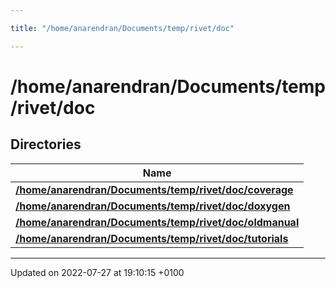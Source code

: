 ```yaml
---

title: "/home/anarendran/Documents/temp/rivet/doc"

---
```


# /home/anarendran/Documents/temp/rivet/doc



## Directories

| Name           |
| -------------- |
| **[/home/anarendran/Documents/temp/rivet/doc/coverage](http://example.org/files/dir_7bc07a35c635dd6656a159064316a470/#dir-/home/anarendran/documents/temp/rivet/doc/coverage)**  |
| **[/home/anarendran/Documents/temp/rivet/doc/doxygen](http://example.org/files/dir_fca40d5ba0c1fb36aa3611a9e3bed093/#dir-/home/anarendran/documents/temp/rivet/doc/doxygen)**  |
| **[/home/anarendran/Documents/temp/rivet/doc/oldmanual](http://example.org/files/dir_e84c8090a38726c72b3be384ddee803b/#dir-/home/anarendran/documents/temp/rivet/doc/oldmanual)**  |
| **[/home/anarendran/Documents/temp/rivet/doc/tutorials](http://example.org/files/dir_4d157542b011cb5a2b1529c5cd3d8945/#dir-/home/anarendran/documents/temp/rivet/doc/tutorials)**  |






-------------------------------

Updated on 2022-07-27 at 19:10:15 +0100
